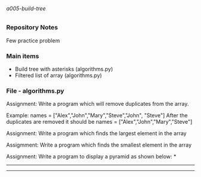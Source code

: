###### a005-build-tree

### Repository Notes
Few practice problem

### Main items
* Build tree with asterisks (algorithms.py)
* Filtered list of array (algorithms.py)

### File - algorithms.py
Assignment: Write a program which will remove duplicates from the array. 

Example:
names = ["Alex","John","Mary","Steve","John", "Steve"]
After the duplicates are removed it should be 
names = ["Alex","John","Mary","Steve"]
 
Assignment: Write a program which finds the largest element in the array 

Assigmment: Write a program which finds the smallest element in the array

Assignment: Write a program to display a pyramid as shown below:
    *
   ***
  *****
